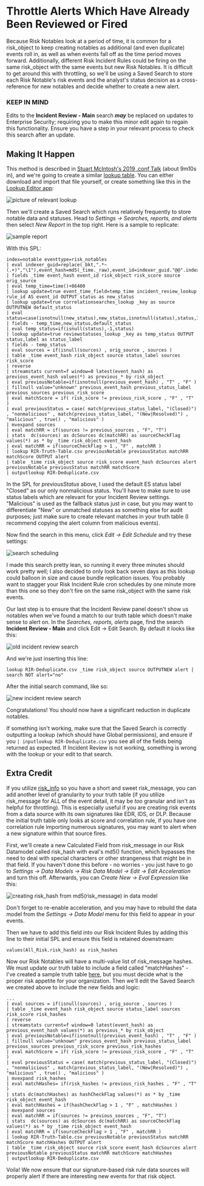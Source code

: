 # Throttle Alerts Which Have Already Been Reviewed or Fired

Because Risk Notables look at a period of time, it is common for a risk_object to keep creating notables as additional (and even duplicate) events roll in, as well as when events fall off as the time period moves forward. Additionally, different Risk Incident Rules could be firing on the same risk_object with the same events but new Risk Notables. It is difficult to get around this with throttling, so we'll be using a Saved Search to store each Risk Notable's risk events and the analyst's status decision as a cross-reference for new notables and decide whether to create a new alert.

### KEEP IN MIND
Edits to the **Incident Review - Main** search ***may*** be replaced on updates to Enterprise Security; requiring you to make this minor edit again to regain this functionality. Ensure you have a step in your relevant process to check this search after an update.

## Making It Happen
This method is described in [Stuart McIntosh's 2019 .conf Talk](https://conf.splunk.com/files/2019/recordings/SEC1908.mp4) (about 9m10s in), and we're going to create a similar [lookup table](https://github.com/splunk/rba/blob/main/searches/assets/RIR-Truth-Table.csv). You can either download and import that file yourself, or create something like this in the [Lookup Editor app](https://splunkbase.splunk.com/app/1724):

![picture of relevant lookup](https://github.com/splunk/rba/blob/main/searches/assets/truth_table.png)

Then we'll create a Saved Search which runs relatively frequently to store notable data and statuses. Head to *Settings -> Searches, reports, and alerts* then select *New Report* in the top right. Here is a sample to replicate:

![sample report](https://github.com/splunk/rba/blob/main/searches/assets/dedup_search.png)

With this SPL:

```
index=notable eventtype=risk_notables
| eval indexer_guid=replace(_bkt,".*~(.+)","\1"),event_hash=md5(_time._raw),event_id=indexer_guid."@@".index."@@".event_hash
| fields _time event_hash event_id risk_object risk_score source orig_source
| eval temp_time=time()+86400 
| lookup update=true event_time_field=temp_time incident_review_lookup rule_id AS event_id OUTPUT status as new_status
| lookup update=true correlationsearches_lookup _key as source OUTPUTNEW default_status
| eval status=case(isnotnull(new_status),new_status,isnotnull(status),status,1==1,default_status)
| fields - temp_time,new_status,default_status
| eval temp_status=if(isnull(status),-1,status) 
| lookup update=true reviewstatuses_lookup _key as temp_status OUTPUT status,label as status_label
| fields - temp_status 
| eval sources = if(isnull(sources) , orig_source , sources ) 
| table _time event_hash risk_object source status_label sources risk_score
| reverse
| streamstats current=f window=0 latest(event_hash) as previous_event_hash values(*) as previous_* by risk_object
| eval previousNotable=if(isnotnull(previous_event_hash) , "T" , "F" )
| fillnull value="unknown" previous_event_hash previous_status_label previous_sources previous_risk_score
| eval matchScore = if( risk_score != previous_risk_score , "F" , "T" ) 
| eval previousStatus = case( match(previous_status_label, "(Closed)") , "nonmalicious" , match(previous_status_label, "(New|Resolved)") , "malicious" , true() , "malicious" )
| mvexpand sources
| eval matchRR = if(sources != previous_sources , "F", "T")
| stats  dc(sources) as dcSources dc(matchRR) as sourceCheckFlag values(*) as * by _time risk_object event_hash
| eval matchRR = if(sourceCheckFlag > 1 , "F" , matchRR )
| lookup RIR-Truth-Table.csv previousNotable previousStatus matchRR matchScore OUTPUT alert
| table _time risk_object source risk_score event_hash dcSources alert previousNotable previousStatus matchRR matchScore
| outputlookup RIR-Deduplicate.csv
```

In the SPL for *previousStatus* above, I used the default ES status label "Closed" as our only nonmalicious status. You'll have to make sure to use status labels which are relevant for your Incident Review settings. "Malicious" is used as the fallback status just in case, but you may want to differentiate "New" or unmatched statuses as something else for audit purposes; just make sure to create relevant matches in your truth table (I recommend copying the alert column from malicious events).

Now find the search in this menu, click *Edit -> Edit Schedule* and try these settings:

![search scheduling](https://github.com/splunk/rba/blob/main/searches/assets/dedup_schedule.png)

I made this search pretty lean, so running it every three minutes should work pretty well; I also decided to only look back seven days as this lookup could balloon in size and cause bundle replication issues. You probably want to stagger your Risk Incident Rule cron schedules by one minute more than this one so they don't fire on the same risk_object with the same risk events.

Our last step is to ensure that the Incident Review panel doesn't show us notables when we've found a match to our truth table which doesn't make sense to alert on. In the *Searches, reports, alerts* page, find the search **Incident Review - Main** and click Edit -> Edit Search. By default it looks like this:

![old incident review search](https://github.com/splunk/rba/blob/main/searches/assets/dedup_ir_old.png)

And we're just inserting this line:

```
lookup RIR-Deduplicate.csv _time risk_object source OUTPUTNEW alert | search NOT alert="no"
```

After the initial search command, like so:

![new incident review search](https://github.com/splunk/rba/blob/main/searches/assets/dedup_ir_new2.png)

Congratulations! You should now have a significant reduction in duplicate notables.

If something isn't working, make sure that the Saved Search is correctly outputting a lookup (which should have Global permissions), and ensure if you `| inputlookup RIR-Deduplicate.csv` you see all of the fields being returned as expected. If Incident Review is not working, something is wrong with the lookup or your edit to that search.

## Extra Credit

If you utilize [risk_info](https://github.com/splunk/rba/blob/main/searches/risk_info_event_detail.md) so you have a short and sweet risk_message, you can add another level of granularity to your truth table (if you utilize risk_message for ALL of the event detail, it may be *too* granular and isn't as helpful for throttling). This is especially useful if you are creating risk events from a data source with its own signatures like EDR, IDS, or DLP. Because the initial truth table only looks at score and correlation rule, if you have one correlation rule importing numerous signatures, you may want to alert when a new signature within that source fires.

First, we'll create a new Calculated Field from risk_message in our Risk Datamodel called risk_hash with eval's md5() function, which bypasses the need to deal with special characters or other strangeness that might be in that field. If you haven't done this before - no worries - you just have to go to *Settings -> Data Models -> Risk Data Model -> Edit -> Edit Acceleration* and turn this off. Afterwards, you can *Create New -> Eval Expression* like this:

![creating risk_hash from md5(risk_message) in data model](https://github.com/splunk/rba/blob/main/searches/assets/calcfield_riskhash.png)

Don't forget to re-enable acceleration, and you may have to rebuild the data model from the *Settings -> Data Model* menu for this field to appear in your events.

Then we have to add this field into our Risk Incident Rules by adding this line to their initial SPL and ensure this field is retained downstream:

```
values(All_Risk.risk_hash) as risk_hashes
```

Now our Risk Notables will have a multi-value list of risk_message hashes. We must update our truth table to include a field called "matchHashes" - I've created a sample truth table [here](https://github.com/splunk/rba/blob/main/searches/assets/RIR-Truth-Table-Hashes.csv), but you must decide what is the proper risk appetite for your organization. Then we'll edit the Saved Search we created above to include the new fields and logic:

```
...
| eval sources = if(isnull(sources) , orig_source , sources ) 
| table _time event_hash risk_object source status_label sources risk_score risk_hashes
| reverse
| streamstats current=f window=0 latest(event_hash) as previous_event_hash values(*) as previous_* by risk_object
| eval previousNotable=if(isnotnull(previous_event_hash) , "T" , "F" )
| fillnull value="unknown" previous_event_hash previous_status_label previous_sources previous_risk_score previous_risk_hashes 
| eval matchScore = if( risk_score != previous_risk_score , "F" , "T" ) 
| eval previousStatus = case( match(previous_status_label, "(Closed)") , "nonmalicious" , match(previous_status_label, "(New|Resolved)") , "malicious" , true() , "malicious" )
| mvexpand risk_hashes
| eval matchHashes= if(risk_hashes != previous_risk_hashes , "F" , "T" )
| stats dc(matchHashes) as hashCheckFlag values(*) as * by _time risk_object event_hash 
| eval matchHashes = if(hashCheckFlag > 1 , "F" , matchHashes )
| mvexpand sources
| eval matchRR = if(sources != previous_sources , "F", "T")
| stats  dc(sources) as dcSources dc(matchRR) as sourceCheckFlag values(*) as * by _time risk_object event_hash
| eval matchRR = if(sourceCheckFlag > 1 , "F" , matchRR )
| lookup RIR-Truth-Table.csv previousNotable previousStatus matchRR matchScore matchHashes OUTPUT alert
| table _time risk_object source risk_score event_hash dcSources alert previousNotable previousStatus matchRR matchScore matchHashes
| outputlookup RIR-Deduplicate.csv
```

Voila! We now ensure that our signature-based risk rule data sources will properly alert if there are interesting new events for that risk object.
